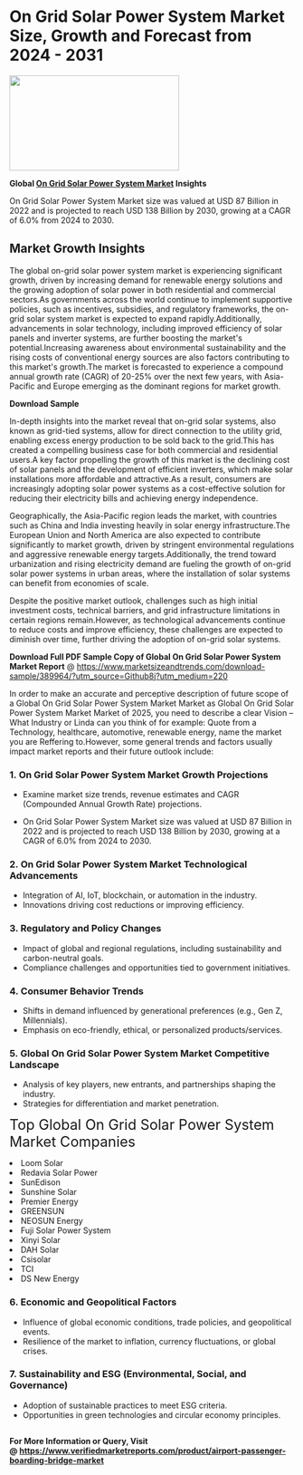 <H1>On Grid Solar Power System Market Size, Growth and Forecast from 2024 - 2031</H1><img class="aligncenter size-medium wp-image-584254" src="https://thirdeyenews.in/wp-content/uploads/2024/09/Global-Market-Research-300x168.jpeg" alt="" width="300" height="168" /><p><strong>Global&nbsp;<a href="https://www.marketsizeandtrends.com/download-sample/389964/?utm_source=Github8j?utm_medium=220">On Grid Solar Power System Market</a> Insights</strong></p><p>On Grid Solar Power System Market size was valued at USD 87 Billion in 2022 and is projected to reach USD 138 Billion by 2030, growing at a CAGR of 6.0% from 2024 to 2030.</p><p><h2>Market Growth Insights</h2> <p>The global on-grid solar power system market is experiencing significant growth, driven by increasing demand for renewable energy solutions and the growing adoption of solar power in both residential and commercial sectors.As governments across the world continue to implement supportive policies, such as incentives, subsidies, and regulatory frameworks, the on-grid solar system market is expected to expand rapidly.Additionally, advancements in solar technology, including improved efficiency of solar panels and inverter systems, are further boosting the market's potential.Increasing awareness about environmental sustainability and the rising costs of conventional energy sources are also factors contributing to this market's growth.The market is forecasted to experience a compound annual growth rate (CAGR) of 20-25% over the next few years, with Asia-Pacific and Europe emerging as the dominant regions for market growth.</p> <p><strong>Download Sample</strong></p> <p>In-depth insights into the market reveal that on-grid solar systems, also known as grid-tied systems, allow for direct connection to the utility grid, enabling excess energy production to be sold back to the grid.This has created a compelling business case for both commercial and residential users.A key factor propelling the growth of this market is the declining cost of solar panels and the development of efficient inverters, which make solar installations more affordable and attractive.As a result, consumers are increasingly adopting solar power systems as a cost-effective solution for reducing their electricity bills and achieving energy independence.</p> <p>Geographically, the Asia-Pacific region leads the market, with countries such as China and India investing heavily in solar energy infrastructure.The European Union and North America are also expected to contribute significantly to market growth, driven by stringent environmental regulations and aggressive renewable energy targets.Additionally, the trend toward urbanization and rising electricity demand are fueling the growth of on-grid solar power systems in urban areas, where the installation of solar systems can benefit from economies of scale.</p> <p>Despite the positive market outlook, challenges such as high initial investment costs, technical barriers, and grid infrastructure limitations in certain regions remain.However, as technological advancements continue to reduce costs and improve efficiency, these challenges are expected to diminish over time, further driving the adoption of on-grid solar systems.</p> <p><span class=""><strong>Download Full PDF Sample Copy of Global On Grid Solar Power System Market Report</strong> @ <a href="https://www.marketsizeandtrends.com/download-sample/389964/?utm_source=Github8j?utm_medium=220" target="_blank">https://www.marketsizeandtrends.com/download-sample/389964/?utm_source=Github8j?utm_medium=220</a></span></p><p>In order to make an accurate and perceptive description of future scope of a Global&nbsp;On Grid Solar Power System Market Market as Global&nbsp;On Grid Solar Power System Market Market of 2025, you need to describe a clear Vision &ndash; What Industry or Linda can you think of for example: Quote from a Technology, healthcare, automotive, renewable energy, name the market you are Reffering to.However, some general trends and factors usually impact market reports and their future outlook include:</p><h3>1.&nbsp;<strong>On Grid Solar Power System Market Growth Projections</strong></h3><ul><li>Examine market size trends, revenue estimates and CAGR (Compounded Annual Growth Rate) projections.</li><li><p>On Grid Solar Power System Market size was valued at USD 87 Billion in 2022 and is projected to reach USD 138 Billion by 2030, growing at a CAGR of 6.0% from 2024 to 2030.</p></li></ul><h3>2.&nbsp;<strong>On Grid Solar Power System Market Technological Advancements</strong></h3><ul><li>Integration of AI, IoT, blockchain, or automation in the industry.</li><li>Innovations driving cost reductions or improving efficiency.</li></ul><h3>3.&nbsp;<strong>Regulatory and Policy Changes</strong></h3><ul><li>Impact of global and regional regulations, including sustainability and carbon-neutral goals.</li><li>Compliance challenges and opportunities tied to government initiatives.</li></ul><h3>4.&nbsp;<strong>Consumer Behavior Trends</strong></h3><ul><li>Shifts in demand influenced by generational preferences (e.g., Gen Z, Millennials).</li><li>Emphasis on eco-friendly, ethical, or personalized products/services.</li></ul><h3>5.&nbsp;<strong>Global On Grid Solar Power System Market Competitive Landscape</strong></h3><ul><li>Analysis of key players, new entrants, and partnerships shaping the industry.</li><li>Strategies for differentiation and market penetration.</li></ul><p data-pm-slice="1 1 []"><span style="color: inherit; font-family: inherit; font-size: 25px;">Top Global On Grid Solar Power System Market Companies</span></p><div class="" data-test-id=""><p><li>Loom Solar</li><li> Redavia Solar Power</li><li> SunEdison</li><li> Sunshine Solar</li><li> Premier Energy</li><li> GREENSUN</li><li> NEOSUN Energy</li><li> Fuji Solar Power System</li><li> Xinyi Solar</li><li> DAH Solar</li><li> Csisolar</li><li> TCI</li><li> DS New Energy</li></p></div><h3>6.&nbsp;<strong>Economic and Geopolitical Factors</strong></h3><ul><li>Influence of global economic conditions, trade policies, and geopolitical events.</li><li>Resilience of the market to inflation, currency fluctuations, or global crises.</li></ul><h3>7.&nbsp;<strong>Sustainability and ESG (Environmental, Social, and Governance)</strong></h3><ul><li>Adoption of sustainable practices to meet ESG criteria.</li><li>Opportunities in green technologies and circular economy principles.</li></ul><h2><strong style="font-size: 14px;">For More Information or Query, Visit @&nbsp;</strong><a style="background-color: #ffffff; font-size: 14px;" href="https://www.marketsizeandtrends.com/report/on-grid-solar-power-system-market/" target="_blank">https://www.verifiedmarketreports.com/product/airport-passenger-boarding-bridge-market</a></h2>